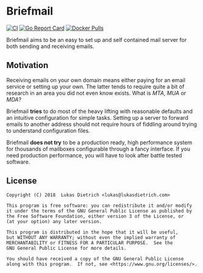 # Briefmail

[![CI](https://github.com/lukasdietrich/briefmail/workflows/CI/badge.svg)](https://github.com/lukasdietrich/briefmail/actions?query=workflow%3ACI) [![Go Report Card](https://goreportcard.com/badge/github.com/lukasdietrich/briefmail)](https://goreportcard.com/report/github.com/lukasdietrich/briefmail) [![Docker Pulls](https://img.shields.io/docker/pulls/lukd/briefmail.svg)](https://hub.docker.com/r/lukd/briefmail)

Briefmail aims to be an easy to set up and self contained mail server for both
sending and receiving emails.

## Motivation

Receiving emails on your own domain means either paying for an email service or
setting up your own. The latter tends to require quite a bit of research in an
area you did not even know exists. What is *MTA*, *MUA* or *MDA*?

Briefmail **tries** to do most of the heavy lifting with reasonable defaults
and an intuitive configuration for simple tasks. Setting up a server to forward
emails to another address should not require hours of fiddling around trying to
understand configuration files.

Briefmail **does not try** to be a production ready, high performance system
for thousands of mailboxes configurable through a fancy interface. If you need
production performance, you will have to look after battle tested software.

## License

```
Copyright (C) 2018  Lukas Dietrich <lukas@lukasdietrich.com>

This program is free software: you can redistribute it and/or modify
it under the terms of the GNU General Public License as published by
the Free Software Foundation, either version 3 of the License, or
(at your option) any later version.

This program is distributed in the hope that it will be useful,
but WITHOUT ANY WARRANTY; without even the implied warranty of
MERCHANTABILITY or FITNESS FOR A PARTICULAR PURPOSE.  See the
GNU General Public License for more details.

You should have received a copy of the GNU General Public License
along with this program.  If not, see <https://www.gnu.org/licenses/>.
```
